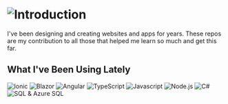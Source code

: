 # ![Introduction](https://yogit2.blob.core.windows.net/ryanj/introduction-v9.png)
I've been designing and creating websites and apps for years.  These repos are my contribution to all those that helped me learn so much and get this far.

## What I've Been Using Lately
![Ionic](https://ryanjagdfeld.com/Portals/1/images/ionic-sm-hl.png) ![Blazor](https://ryanjagdfeld.com/Portals/1/Images/blazor-sm-hl-v2.png) ![Angular](https://ryanjagdfeld.com/Portals/1/images/angular-sm-hl.png) ![TypeScript](https://ryanjagdfeld.com/Portals/1/images/typescript-sm-hl.png) ![Javascript](https://ryanjagdfeld.com/Portals/1/images/javascript-sm-hl.png) ![Node.js](https://ryanjagdfeld.com/Portals/1/images/nodejs-sm-hl.png) ![C#](https://ryanjagdfeld.com/Portals/1/images/c-sharp-sm-hl.png) ![SQL & Azure SQL](https://ryanjagdfeld.com/Portals/1/images/sql-sm-hl.png)
